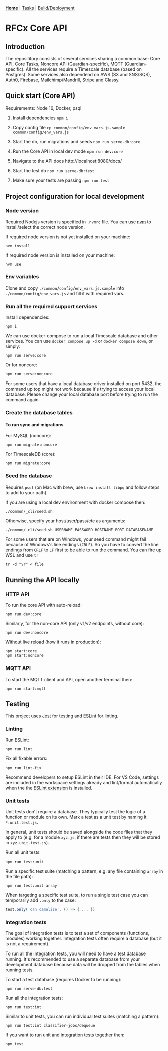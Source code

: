 **[Home](README.md)** | [Tasks](tasks/README.md) | [Build/Deployment](build/README.md)

# RFCx Core API

## Introduction

The reposititory consists of several services sharing a common base: Core API, Core Tasks, Noncore API (Guardian-specific), MQTT (Guardian-specific). All the services require a Timescale database (based on Postgres). Some services also dependend on AWS (S3 and SNS/SQS), Auth0, Firebase, Mailchimp/Mandrill, Stripe and Classy.

## Quick start (Core API)

Requirements: Node 16, Docker, psql

1. Install dependencies `npm i`

2. Copy config file `cp common/config/env_vars.js.sample common/config/env_vars.js`

3. Start the db, run migrations and seeds `npm run serve-db:core`

4. Run the Core API in local dev mode `npm run dev:core`

5. Navigate to the API docs http://localhost:8080/docs/

6. Start the test db `npm run serve-db:test`

7. Make sure your tests are passing `npm run test`


## Project configuration for local development

### Node version

Required Nodejs version is specified in `.nvmrc` file. You can use [nvm](https://github.com/nvm-sh/nvm) to install/select the correct node version.

If required node version is not yet installed on your machine:

```
nvm install
```

If required node version is installed on your machine:

```
nvm use
```

### Env variables

Clone and copy `./common/config/env_vars.js.sample` into `./common/config/env_vars.js` and fill it with required vars.

### Run all the required support services

Install dependencies:

```
npm i
```

We can use docker-compose to run a local Timescale database and other services. You can use `docker compose up -d` or `docker compose down`, or simply:

```
npm run serve:core
```

Or for noncore:

```
npm run serve:noncore
```

For some users that have a local database driver installed on port 5432, the command up top might not work because it's trying to access your local database. Please change your local database port before trying to run the command again.

### Create the database tables

#### To run sync and migrations

For MySQL (noncore):

```
npm run migrate:noncore
```

For TimescaleDB (core):

```
npm run migrate:core
```

### Seed the database

Requires `psql` (on Mac with brew, use `brew install libpq` and follow steps to add to your path).

If you are using a local dev environment with docker compose then:

```
./common/_cli/seed.sh
```

Otherwise, specify your host/user/pass/etc as arguments:

```
./common/_cli/seed.sh USERNAME PASSWORD HOSTNAME PORT DATABASENAME
```

For some users that are on Windows, your seed command might fail because of Windows's line endings (`CRLF`). So you have to convert the line endings from `CRLF` to `LF` first to be able to run the command. You can fire up WSL and use `tr`

```
tr -d "\r" < file
```

## Running the API locally

### HTTP API

To run the core API with auto-reload:

```
npm run dev:core
```

Similarly, for the non-core API (only v1/v2 endpoints, without core):

```
npm run dev:noncore
```

Without live reload (how it runs in production):

```
npm start:core
npm start:noncore
```

### MQTT API

To start the MQTT client and API, open another terminal then:

```
npm run start:mqtt
```

## Testing

This project uses [Jest](https://jestjs.io) for testing and [ESLint](https://eslint.org) for linting.

### Linting

Run ESLint:

```
npm run lint
```

Fix all fixable errors:

```
npm run lint-fix
```

Recommend developers to setup ESLint in their IDE. For VS Code, settings are included in the workspace settings already and lint/format automatically when the the [ESLint extension](https://marketplace.visualstudio.com/items?itemName=dbaeumer.vscode-eslint) is installed.

### Unit tests

Unit tests don't require a database. They typically test the logic of a function or module on its own. Mark a test as a unit test by naming it `*.unit.test.js`.

In general, unit tests should be saved alongside the code files that they apply to (e.g. for a module `xyz.js`, if there are tests then they will be stored in `xyz.unit.test.js`).

Run all unit tests:

```
npm run test:unit
```

Run a specific test suite (matching a pattern, e.g. any file containing `array` in the file path):

```
npm run test:unit array
```

When targeting a specific test suite, to run a single test case you can temporarily add `.only` to the case:

```js
test.only('can camelize', () => { ... })
```

### Integration tests

The goal of integration tests is to test a set of components (functions, modules) working together. Integration tests often require a database (but it is not a requirement).

To run all the integration tests, you will need to have a test database running. It's recommended to use a separate database from your development database because data will be dropped from the tables when running tests.

To start a test database (requires Docker to be running):

```
npm run serve-db:test
```

Run all the integration tests:

```
npm run test:int
```

Similar to unit tests, you can run individual test suites (matching a pattern):

```
npm run test:int classifier-jobs/dequeue
```

If you want to run unit and integration tests together then:

```
npm test
```
